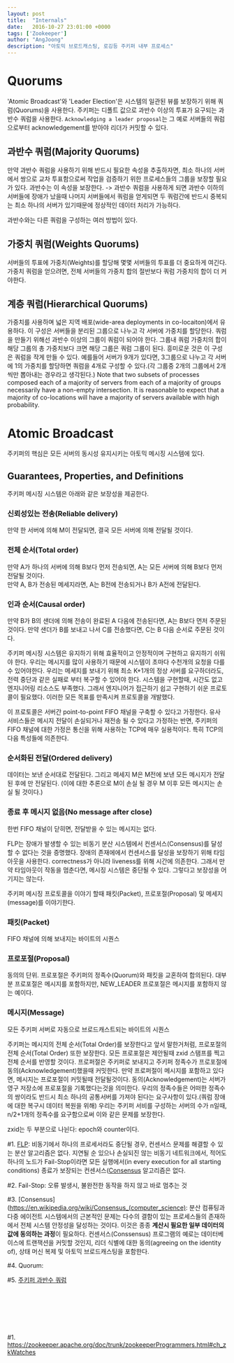 ```yaml
---
layout: post
title:  "Internals"
date:   2016-10-27 23:01:00 +0000
tags: ['Zookeeper']
author: "AngJoong"
description: "아토믹 브로드캐스팅, 로깅등 주키퍼 내부 프로세스"
---
```


# Quorums
'Atomic Broadcast'와 'Leader Election'은 시스템의 일관된 뷰를 보장하기 위해 쿼럼(Quorums)을 사용한다. 주키퍼는 디폴트 값으로 과반수 이상의 투표가 요구되는 과반수 쿼럼을 사용한다. `Acknowledging a leader proposal`는 그 예로 서버들의 쿼럼으로부터 acknowledgement를 받아야 리더가 커밋할 수 있다.  

## 과반수 쿼럼(Majority Quorums)
만약 과반수 쿼럼을 사용하기 위해 반드시 필요한 속성을 추출하자면, 최소 하나의 서버에서 쌍으로 교차 투표함으로써 작업을 검증하기 위한 프로세스들의 그룹을 보장할 필요가 있다. 과반수는 이 속성을 보장한다.
-> 과반수 쿼럼을 사용하게 되면 과반수 이하의 서버들에 장애가 났을때 나머지 서버들에서 쿼럼을 얻게되면 두 쿼럼간에 반드시 중복되는 최소 하나의 서버가 있기때문에 정상적인 데이터 처리가 가능하다.

과반수와는 다른 쿼럼을 구성하는 여러 방법이 있다.  

## 가중치 쿼럼(Weights Quorums)
서버들의 투표에 가중치(Weights)를 할당해 몇몇 서버들의 투표를 더 중요하게 여긴다. 가중치 쿼럼을 얻으려면, 전체 서버들의 가중치 합의 절반보다 쿼럼 가중치의 합이 더 커야한다.  

## 계층 쿼럼(Hierarchical Quorums)
가중치를 사용하며 넓은 지역 배포(wide-area deployments in co-locaiton)에서 유용하다. 이 구성은 서버들을 분리된 그룹으로 나누고 각 서버에 가중치를 할당한다. 쿼럼을 만들기 위해선 과반수 이상의 그룹이 쿼럼이 되어야 한다. 그룹내 쿼럼 가중치의 합이 해당 그룹의 총 가중치보다 크면 해당 그룹은 쿼럼 그룹이 된다. 흥미로운 것은 이 구성은 쿼럼을 작게 만들 수 있다. 예를들어 서버가 9개가 있다면, 3그룹으로 나누고 각 서버에 1의 가중치를 할당하면 쿼럼을 4개로 구성할 수 있다.(각 그룹중 2개의 그룹에서 2개씩만 뽑아내는 경우라고 생각된다.) Note that two subsets of processes composed each of a majority of servers from each of a majority of groups necessarily have a non-empty intersection. It is reasonable to expect that a majority of co-locations will have a majority of servers available with high probability.

# Atomic Broadcast
주키퍼의 핵심은 모든 서버의 동시성 유지시키는 아토믹 메시징 시스템에 있다.  

## Guarantees, Properties, and Definitions
주키퍼 메시징 시스템은 아래와 같은 보장성을 제공한다.

### 신뢰성있는 전송(Reliable delivery)
만약 한 서버에 의해 M이 전달되면, 결국 모든 서버에 의해 전달될 것이다.  

### 전체 순서(Total order)
만약 A가 하나의 서버에 의해 B보다 먼저 전송되면, A는 모든 서버에 의해 B보다 먼저 전달될 것이다.  
만약 A, B가 전송된 메세지라면, A는 B전에 전송되거나 B가 A전에 전달된다.  

### 인과 순서(Causal order)
만약 B가 B의 샌더에 의해 전송이 완료된 A 다음에 전송된다면, A는 B보다 먼저 주문된 것이다.
만약 샌더가 B를 보내고 나서 C를 전송했다면, C는 B 다음 순서로 주문된 것이다.

주키퍼 메시징 시스템은 유지하기 위해 효율적이고 안정적이며 구현하고 유지하기 쉬워야 한다. 우리는 메시지를 많이 사용하기 때문에 시스템이 초마다 수천개의 요청을 다를수 있어야한다.  우리는 메세지를 보내기 위해 최소 K+1개의 정상 서버를 요구하더라도, 전력 중단과 같은 실패로 부터 복구할 수 있어야 한다. 시스템을 구현할때, 시간도 없고 엔지니어링 리소스도 부족했다. 그래서 엔지니어가 접근하기 쉽고 구현하기 쉬운 프로토콜이 필요했다. 이러한 모든 목표를 만족시켜 프로토콜을 개발했다.  

이 프로토콜은 서버간 point-to-point FIFO 채널을 구축할 수 있다고 가정한다. 유사 서비스들은 메시지 전달이 손실되거나 재전송 될 수 있다고 가정하는 반면, 주키퍼의 FIFO 채널에 대한 가정은 통신을 위해 사용하는 TCP에 매우 실용적이다. 특히 TCP의 다음 특성들에 의존한다.  

### 순서화된 전달(Ordered delivery)
데이터는 보낸 순서대로 전달된다. 그리고 메세지 M은 M전에 보낸 모든 메시지가 전달 된 후에 만 전달된다. (이에 대한 추론으로 M이 손실 될 경우 M 이후 모든 메시지는 손실 될 것이다.)

### 종료 후 메시지 없음(No message after close)
한번 FIFO 채널이 닫히면, 전달받을 수 있는 메시지는 없다.

FLP는 장애가 발생할 수 있는 비동기 분산 시스템에서 컨센서스(Consensus)를 달성 할 수 없다는 것을 증명했다. 장애의 존재에에서 컨센서스를 달성을 보장하기 위해 타임아웃을 사용한다. correctness가 아니라 liveness를 위해 시간에 의존한다. 그래서 만약 타임아웃이 작동을 멈춘다면, 메시징 시스템은 중단될 수 있다. 그렇다고 보장성을 어기지는 않는다.  

주키퍼 메시징 프로토콜을 이야기 할때 패킷(Packet), 프로포절(Proposal) 및 메세지(message)를 이야기한다.

### 패킷(Packet)
FIFO 채널에 의해 보내지는 바이트의 시퀀스

### 프로포절(Proposal)
동의의 단위. 프로포절은 주키퍼의 정족수(Quorum)와 패킷을 교혼하여 합의된다. 대부분 프로포절은 메시지를 포함하지만, NEW_LEADER 프로포절은 메시지를 포함하지 않는 예이다.

### 메시지(Message)
모든 주키퍼 서버로 자동으로 브로드캐스트되는 바이트의 시퀀스

주키퍼는 메시지의 전체 순서(Total Order)를 보장한다고 앞서 말한거처럼, 프로포절의 전체 순서(Total Order) 또한 보장한다. 모든 프로포절은 제안될때 zxid 스탬프를 찍고 전체 순서를 반영할 것이다. 프로퍼절은 주키퍼로 보내지고 주키퍼 정족수가 프로포절에 동의(Acknowledgement)했을때 커밋한다. 만약 프로퍼절이 메시지를 포함하고 있다면, 메시지는 프로포절이 커밋될때 전달될것이다. 동의(Acknowledgement)는 서버가 영구 저장소에 프로포절을 기록했다는것을 의미한다. 우리의 정족수들은 어떠한 정족수의 쌍이라도 반드시 최소 하나의 공통서버를 가져야 된다는 요구사항이 있다.(쿼럼 장애에 대한 복구시 데이터 복원을 위해) 우리는 주키퍼 서비를 구성하는 서버의 수가 n일때, n/2+1개의 정족수를 요구함으로써 이와 같은 문제를 보장한다.  

zxid는 두 부분으로 나뉜다: epoch와 counter이다.



\#1.  [FLP](http://the-paper-trail.org/blog/a-brief-tour-of-flp-impossibility/): 비동기에서 하나의 프로세서라도 중단될 경우, 컨센서스 문제를 해결할 수 있는 분산 알고리즘은 없다. 지연될 순 있으나 손실되진 않는 비동기 네트워크에서, 적어도 하나의 노드가 Fail-Stop이라면 모든 실행에서(in every execution for all starting conditions) 종료가 보장되는 컨센서스([Consensus](https://en.wikipedia.org/wiki/Consensus_(computer_science)) 알고리즘은 없다.

\#2. Fail-Stop: 오류 발생시, 불완전한 동작을 하지 않고 바로 멈추는 것

\#3.  [Consensus](https://en.wikipedia.org/wiki/Consensus_(computer_science): 분산 컴퓨팅과 다중 에이전트 시스템에서의 근본적인 문제는 다수의 결함이 있는 프로세스들의 존재하에서 전체 시스템 안정성을 달성하는 것이다. 이것은 종종 **계산시 필요한 일부 데이터의 값에 동의하는 과정**이 필요하다. 컨센서스(Conssensus) 프로그램의 예로는 데이터베이스에 트랜잭션을 커밋할 것인지, 리더 식별에 대한 동의(agreeing on the identity of), 상태 머신 복제 및 아토믹 브로드캐스팅을 포함한다.

\#4. Quorum:

\#5. [주키퍼 과반수 쿼럼](http://hamait.tistory.com/193)


<br>
<br>
<br>
<br>
<br>

\#1. https://zookeeper.apache.org/doc/trunk/zookeeperProgrammers.html#ch_zkWatches
